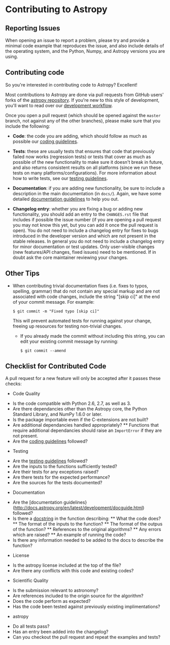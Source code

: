 Contributing to Astropy
=======================

Reporting Issues
----------------

When opening an issue to report a problem, please try and provide a minimal
code example that reproduces the issue, and also include details of the
operating system, and the Python, Numpy, and Astropy versions you are using.

Contributing code
-----------------

So you're interested in contributing code to Astropy? Excellent!

Most contributions to Astropy are done via pull requests from GitHub users'
forks of the [astropy repository](https://github.com/astropy/astropy). If you're new to this style of development,
you'll want to read over our [development workflow](http://docs.astropy.org/en/latest/development/workflow/development_workflow.html).

Once you open a pull request (which should be opened against the ``master``
branch, not against any of the other branches), please make sure that you
include the following:

- **Code**: the code you are adding, which should follow as much as possible
  our [coding guidelines](http://docs.astropy.org/en/latest/development/codeguide.html).

- **Tests**: these are usually tests that ensures that code that previously
  failed now works (regression tests) or tests that cover as much as possible
  of the new functionality to make sure it doesn't break in future, and also
  returns consistent results on all platforms (since we run these tests on many
  platforms/configurations). For more information about how to write tests, see
  our [testing guidelines](http://docs.astropy.org/en/latest/development/testguide.html).

- **Documentation**: if you are adding new functionality, be sure to include a
  description in the main documentation (in ``docs/``). Again, we have some
  detailed [documentation guidelines](http://docs.astropy.org/en/latest/development/docguide.html)
  to help you out.

- **Changelog entry**: whether you are fixing a bug or adding new
  functionality, you should add an entry to the ``CHANGES.rst`` file that
  includes if possible the issue number (if you are opening a pull request you
  may not know this yet, but you can add it once the pull request is open). You
  do not need to include a changelog entry for fixes to bugs introduced in the
  developer version and which are not present in the stable releases.  In
  general you do not need to include a changelog entry for minor documentation
  or test updates.  Only user-visible changes (new features/API changes, fixed
  issues) need to be mentioned.  If in doubt ask the core maintainer reviewing
  your changes.

Other Tips
----------

- When contributing trivial documentation fixes (i.e. fixes to typos, spelling,
  grammar) that do not contain any special markup and are not associated with code
  changes, include the string "[skip ci]" at the end of your commit message.
  For example:

      $ git commit -m "Fixed typo [skip ci]"

  This will prevent automated tests for running against your change, freeing
  up resources for testing non-trivial changes.

  - If you already made the commit without including this string, you can edit
    your existing commit message by running:

        $ git commit --amend

Checklist for Contributed Code
------------------------------

A pull request for a new feature will only be accepted after it passes these
checks:

- Code Quality
* Is the code compatible with Python 2.6, 2.7, as well as 3.
* Are there dependancies other than the Astropy core, the Python Standard 
  Library, and NumPy 1.6.0 or later.
* Is the package importable even if the C-extensions are not built?
* Are additional dependancies handled appropriately?
** Functions that require additional dependancies should raise an `ImportError`
   if they are not present.
* Are the [coding guidelines](http://docs.astropy.org/en/latest/development/codeguide.html) followed?

- Testing
* Are the [testing guidelines](http://docs.astropy.org/en/latest/development/testguide.html) followed?
* Are the inputs to the functions sufficiently tested?
* Are their tests for any exceptions raised?
* Are there tests for the expected performance?
* Are the sources for the tests documented?

- Documentation
* Are the [documentation guidelines}(http://docs.astropy.org/en/latest/development/docguide.html) followed? 
* Is there a [docstring](http://docs.astropy.org/en/latest/development/docrules.html) in the function describing:
** What the code does?
** The format of the inputs to the function?
** The format of the outpus of the function?
** References to the original algorithms?
** Any errors which are raised?
** An example of running the code?
* Is there any information needed to be added to the docs to describe the 
  function?


- License 
* Is the astropy license included at the top of the file?
* Are there any conflicts with this code and existing codes? 

- Scientific Quality
* Is the submission relevant to astronomy? 
* Are references included to the origin source for the algorithm?
* Does the code perform as expected?
* Has the code been tested against previously existing implimentations?

- astropy 
* Do all tests pass?
* Has an entry been added into the changelog?
* Can you checkout the pull request and repeat the examples and tests?
